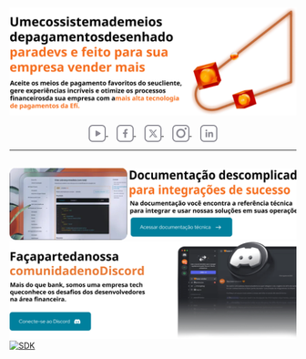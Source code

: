 <a href='https://sejaefi.com.br/efi-pay'>
    <img class='dart-image' src='https://raw.githubusercontent.com/efipay/.github/main/profile/assets/img/header.svg' alt='Ecossistema de meios de pagamentos desenhado para devs e feito para sua empresa vender mais'>
</a>

<p align='center'>
    <a href='https://www.youtube.com/@sejaefi' target='_blank' rel="noopener noreferrer">
        <img align='center' src='https://raw.githubusercontent.com/efipay/.github/main/profile/assets/img/icons/youtube.svg' height='30' width='30' alt='Canal Youtube Efí'/>
    </a>
    <a style='margin-left:15px' href='https://www.facebook.com/sejaefi' target='_blank' rel="noopener noreferrer">
        <img align='center' src='https://raw.githubusercontent.com/efipay/.github/main/profile/assets/img/icons/facebook.svg' height='30' width='30' alt='Facebook Efí'/>
    </a>
    <a style='margin-left:15px' href='https://twitter.com/@sejaefi' target='_blank' rel="noopener noreferrer">
        <img align='center' src='https://raw.githubusercontent.com/efipay/.github/main/profile/assets/img/icons/x.svg' height='30' width='30' alt='Twitter Efí'/>
    </a>
    <a style='margin-left:15px' href='https://www.instagram.com/sejaefi/' target='_blank' rel="noopener noreferrer">
        <img align='center' src='https://raw.githubusercontent.com/efipay/.github/main/profile/assets/img/icons/instagram.svg' height='30' width='30' alt='Instagram Efí'/>
    </a>
    <a style='margin-left:15px' href='https://www.linkedin.com/company/sejaefi/' target='_blank' rel="noopener noreferrer">
        <img align='center' src='https://raw.githubusercontent.com/efipay/.github/main/profile/assets/img/icons/linkedin.svg' height='30' width='30' alt='LinkedIn Efí'/>
    </a>    
</p>

---

<br>

<a href='https://dev.efipay.com.br/' target='_blank' rel="noopener noreferrer">
    <img src='https://raw.githubusercontent.com/efipay/.github/main/profile/assets/img/documentação.svg' alt='Documentação técnica descomplicada para integrações de sucesso'>
</a>

<br>

<a href='https://comunidade.sejaefi.com.br/' target='_blank' rel="noopener noreferrer">
    <img src='https://raw.githubusercontent.com/efipay/.github/main/profile/assets/img/comunidade.svg' alt='A maior comunidade de integradores do Brasil'>
</a>

<br>

<a href='https://github.com/orgs/efipay/repositories' target='_blank' rel="noopener noreferrer">
    <img src='https://raw.githubusercontent.com/efipay/.github/main/profile/assets/img/repositórios.svg' alt='SDK's para integração com todas as APIs da Efí'>
</a>
